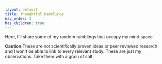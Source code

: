 ```yaml
---
layout: default
title: Thoughtful Ramblings
nav_order: 3
has_children: true
---
```


Here, I'll share some of my random ramblings that occupy my mind space.

**Caution**
These are not scientifically proven ideas or peer reviewed research and I won't be able to link to every relevant study. These are just my observations. Take them with a grain of salt.